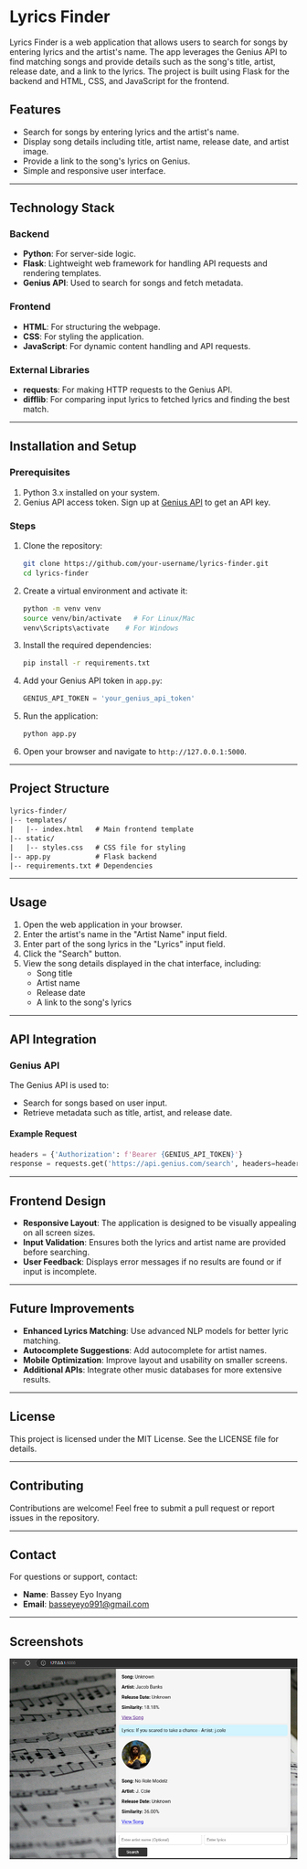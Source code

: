 
# Lyrics Finder

Lyrics Finder is a web application that allows users to search for songs by entering lyrics and the artist's name. The app leverages the Genius API to find matching songs and provide details such as the song's title, artist, release date, and a link to the lyrics. The project is built using Flask for the backend and HTML, CSS, and JavaScript for the frontend.

## Features

- Search for songs by entering lyrics and the artist's name.
- Display song details including title, artist name, release date, and artist image.
- Provide a link to the song's lyrics on Genius.
- Simple and responsive user interface.

---

## Technology Stack

### Backend
- **Python**: For server-side logic.
- **Flask**: Lightweight web framework for handling API requests and rendering templates.
- **Genius API**: Used to search for songs and fetch metadata.

### Frontend
- **HTML**: For structuring the webpage.
- **CSS**: For styling the application.
- **JavaScript**: For dynamic content handling and API requests.

### External Libraries
- **requests**: For making HTTP requests to the Genius API.
- **difflib**: For comparing input lyrics to fetched lyrics and finding the best match.

---

## Installation and Setup

### Prerequisites
1. Python 3.x installed on your system.
2. Genius API access token. Sign up at [Genius API](https://genius.com/api-clients) to get an API key.

### Steps

1. Clone the repository:
   ```bash
   git clone https://github.com/your-username/lyrics-finder.git
   cd lyrics-finder
   ```

2. Create a virtual environment and activate it:
   ```bash
   python -m venv venv
   source venv/bin/activate   # For Linux/Mac
   venv\Scripts\activate    # For Windows
   ```

3. Install the required dependencies:
   ```bash
   pip install -r requirements.txt
   ```

4. Add your Genius API token in `app.py`:
   ```python
   GENIUS_API_TOKEN = 'your_genius_api_token'
   ```

5. Run the application:
   ```bash
   python app.py
   ```

6. Open your browser and navigate to `http://127.0.0.1:5000`.

---

## Project Structure

```
lyrics-finder/
|-- templates/
|   |-- index.html   # Main frontend template
|-- static/
|   |-- styles.css   # CSS file for styling
|-- app.py           # Flask backend
|-- requirements.txt # Dependencies
```

---

## Usage

1. Open the web application in your browser.
2. Enter the artist's name in the "Artist Name" input field.
3. Enter part of the song lyrics in the "Lyrics" input field.
4. Click the "Search" button.
5. View the song details displayed in the chat interface, including:
   - Song title
   - Artist name
   - Release date
   - A link to the song's lyrics

---

## API Integration

### Genius API
The Genius API is used to:
- Search for songs based on user input.
- Retrieve metadata such as title, artist, and release date.

#### Example Request
```python
headers = {'Authorization': f'Bearer {GENIUS_API_TOKEN}'}
response = requests.get('https://api.genius.com/search', headers=headers, params={'q': artist_name})
```

---

## Frontend Design

- **Responsive Layout**: The application is designed to be visually appealing on all screen sizes.
- **Input Validation**: Ensures both the lyrics and artist name are provided before searching.
- **User Feedback**: Displays error messages if no results are found or if input is incomplete.

---

## Future Improvements

- **Enhanced Lyrics Matching**: Use advanced NLP models for better lyric matching.
- **Autocomplete Suggestions**: Add autocomplete for artist names.
- **Mobile Optimization**: Improve layout and usability on smaller screens.
- **Additional APIs**: Integrate other music databases for more extensive results.

---

## License

This project is licensed under the MIT License. See the LICENSE file for details.

---

## Contributing

Contributions are welcome! Feel free to submit a pull request or report issues in the repository.

---

## Contact

For questions or support, contact:
- **Name**: Bassey Eyo Inyang
- **Email**: basseyeyo991@gmail.com

---

## Screenshots

![Demo Image](demo.PNG)
